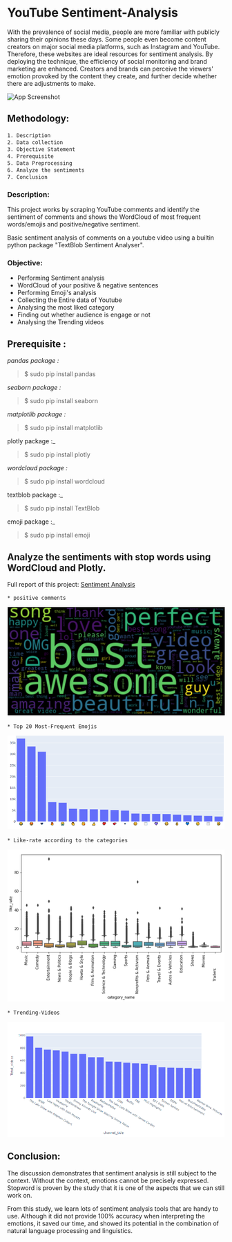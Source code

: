 # **YouTube Sentiment-Analysis**

With the prevalence of social media, people are more familiar with publicly sharing their opinions these days. Some people even become content creators on major social media platforms, such as Instagram and YouTube. Therefore, these websites are ideal resources for sentiment analysis. By deploying the technique, the efficiency of social monitoring and brand marketing are enhanced. Creators and brands can perceive the viewers' emotion provoked by the content they create, and further decide whether there are adjustments to make.


![App Screenshot](https://images.unsplash.com/photo-1611162616475-46b635cb6868?ixlib=rb-4.0.3&ixid=MnwxMjA3fDB8MHxzZWFyY2h8MXx8eW91dHViZSUyMGxvZ298ZW58MHx8MHx8&w=1000&q=80)

## Methodology:

    1. Description
    2. Data collection
    3. Objective Statement
    4. Prerequisite
    5. Data Preprocessing
    6. Analyze the sentiments
    7. Conclusion

### Description:
This project works by scraping YouTube comments and identify the sentiment of comments and shows the WordCloud of most frequent words/emojis and positive/negative sentiment.

Basic sentiment analysis of comments on a youtube video using a builtin python package "TextBlob Sentiment Analyser".
### Objective:
* Performing Sentiment analysis
* WordCloud of your positive & negative sentences
* Performing Emoji's analysis
* Collecting the Entire data of Youtube
* Analysing the most liked category
* Finding out whether audience is engage or not
* Analysing the Trending videos


## Prerequisite :
_pandas package :_

> $ sudo pip install pandas

_seaborn package :_

> $ sudo pip install seaborn

_matplotlib package :_

> $ sudo pip install matplotlib

plotly package :_

> $ sudo pip install plotly

_wordcloud package :_

> $ sudo pip install wordcloud

textblob package :_

> $ sudo pip install TextBlob

emoji package :_

> $ sudo pip install emoji


## Analyze the sentiments with stop words using WordCloud and Plotly.
Full report of this project: [Sentiment Analysis](https://github.com/L-VinayKumar/YouTube-Sentiment-Analysis/blob/main/YouTube%20Sentiment-Analysis/Youtube-analysis.ipynb)


    * positive comments
![Logo](https://github.com/L-VinayKumar/YouTube-Sentiment-Analysis/blob/main/YouTube%20Sentiment-Analysis/Positive_Comments.PNG?raw=true)
    

    * Top 20 Most-Frequent Emojis
![Logo](https://github.com/L-VinayKumar/YouTube-Sentiment-Analysis/blob/main/YouTube%20Sentiment-Analysis/Top%2020%20Emojis.PNG?raw=true)
    
    * Like-rate according to the categories
![Logo](https://github.com/L-VinayKumar/YouTube-Sentiment-Analysis/blob/main/YouTube%20Sentiment-Analysis/Like-rate.PNG?raw=true)
    
    * Trending-Videos
![Logo](https://github.com/L-VinayKumar/YouTube-Sentiment-Analysis/blob/main/YouTube%20Sentiment-Analysis/Trending.PNG?raw=true)


## Conclusion:

The discussion demonstrates that sentiment analysis is still subject to the context. Without the context, emotions cannot be precisely expressed. Stopword is proven by the study that it is one of the aspects that we can still work on.

From this study, we learn lots of sentiment analysis tools that are handy to use. Although it did not provide 100% accuracy when interpreting the emotions, it saved our time, and showed its potential in the combination of natural language processing and linguistics.
